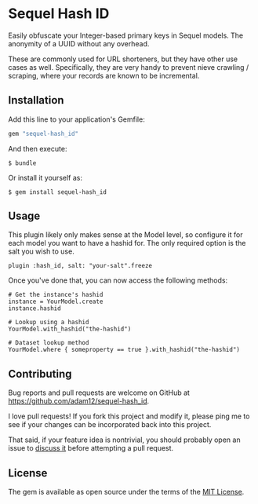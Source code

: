 # Sequel Hash ID

Easily obfuscate your Integer-based primary keys in Sequel models. The anonymity
of a UUID without any overhead.

These are commonly used for URL shorteners, but they have other use cases as well.
Specifically, they are very handy to prevent nieve crawling / scraping, where your
records are known to be incremental.

## Installation

Add this line to your application's Gemfile:

```ruby
gem "sequel-hash_id"
```

And then execute:

    $ bundle

Or install it yourself as:

    $ gem install sequel-hash_id

## Usage

This plugin likely only makes sense at the Model level, so configure it
for each model you want to have a hashid for. The only required option
is the salt you wish to use.

    plugin :hash_id, salt: "your-salt".freeze

Once you've done that, you can now access the following methods:

    # Get the instance's hashid
    instance = YourModel.create
    instance.hashid

    # Lookup using a hashid
    YourModel.with_hashid("the-hashid")

    # Dataset lookup method
    YourModel.where { someproperty == true }.with_hashid("the-hashid")

## Contributing

Bug reports and pull requests are welcome on GitHub at https://github.com/adam12/sequel-hash_id.

I love pull requests! If you fork this project and modify it, please ping me to see
if your changes can be incorporated back into this project.

That said, if your feature idea is nontrivial, you should probably open an issue to
[discuss it](http://www.igvita.com/2011/12/19/dont-push-your-pull-requests/)
before attempting a pull request.

## License

The gem is available as open source under the terms of the [MIT License](http://opensource.org/licenses/MIT).

